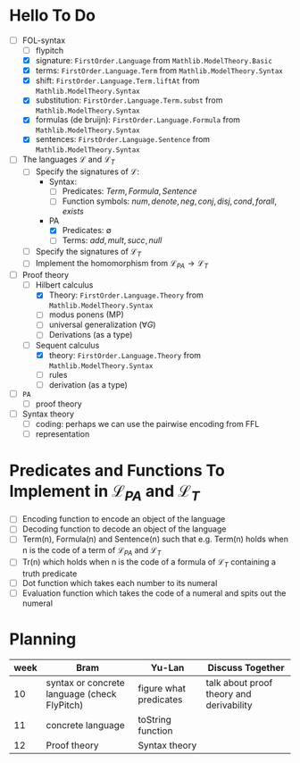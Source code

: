 # Hello To Do
- [ ] FOL-syntax
  - [ ] flypitch
  - [X] signature: `FirstOrder.Language` from `Mathlib.ModelTheory.Basic`
  - [X] terms: `FirstOrder.Language.Term` from `Mathlib.ModelTheory.Syntax`
  - [X] shift: `FirstOrder.Language.Term.liftAt` from `Mathlib.ModelTheory.Syntax`
  - [X] substitution: `FirstOrder.Language.Term.subst` from `Mathlib.ModelTheory.Syntax`
  - [X] formulas (de bruijn): `FirstOrder.Language.Formula` from `Mathlib.ModelTheory.Syntax`
  - [X] sentences: `FirstOrder.Language.Sentence` from `Mathlib.ModelTheory.Syntax`
- [ ] The languages $\mathcal{L}$ and $\mathcal{L}_T$
  - [ ] Specify the signatures of $\mathcal{L}$:
    - Syntax:   
      - [ ] Predicates: $Term,Formula,Sentence$
      - [ ] Function symbols: $num,denote,neg,conj,disj,cond,forall,exists$
    - PA
      - [x] Predicates: $\emptyset$
      - [ ] Terms: $add,mult,succ,null$ 
  - [ ] Specify the signatures of $\mathcal{L}_T$
  - [ ] Implement the homomorphism from $\mathcal{L}_{PA}\to \mathcal{L}_T$
- [ ] Proof theory
  - [ ] Hilbert calculus
    - [X] Theory: `FirstOrder.Language.Theory` from `Mathlib.ModelTheory.Syntax`
    - [ ] modus ponens (MP)
    - [ ] universal generalization ($\forall G$)
    - [ ] Derivations (as a type)
  - [ ] Sequent calculus
    - [X] theory: `FirstOrder.Language.Theory` from `Mathlib.ModelTheory.Syntax`
    - [ ] rules
    - [ ] derivation (as a type)
- [ ] $\texttt{PA}$
  - [ ] proof theory
- [ ] Syntax theory
  - [ ] coding: perhaps we can use the pairwise encoding from FFL
  - [ ] representation
     
# Predicates and Functions To Implement in $\mathcal{L}_{PA}$ and $\mathcal{L}_T$
- [ ] Encoding function to encode an object of the language
- [ ] Decoding function to decode an object of the language
- [ ] Term(n), Formula(n) and Sentence(n) such that e.g. Term(n) holds when n is the code of a term of $\mathcal{L}_{PA}$ and $\mathcal{L}_T$
- [ ] Tr(n) which holds when n is the code of a formula of $\mathcal{L}_{T}$ containing a truth predicate 
- [ ] Dot function which takes each number to its numeral
- [ ] Evaluation function which takes the code of a numeral and spits out the numeral
     
# Planning
| week | Bram | Yu-Lan | Discuss Together |
|---|---|---|---|
| 10 | syntax or concrete  language (check FlyPitch) | figure what predicates | talk about proof theory and derivability |
| 11 | concrete language  | toString function |  |
| 12 | Proof theory | Syntax theory |  |

